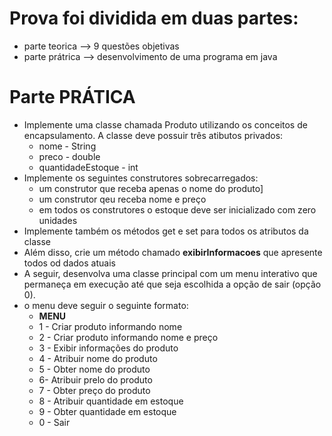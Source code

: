 # Prova foi dividida em duas partes:
* parte teorica --> 9 questões objetivas
* parte prátrica --> desenvolvimento de uma programa em java
# Parte PRÁTICA
* Implemente uma classe chamada Produto utilizando  os conceitos de encapsulamento. A classe deve possuir três atibutos privados:
  * nome - String
  * preco - double
  * quantidadeEstoque - int
* Implemente os seguintes construtores sobrecarregados:
  * um construtor que receba apenas o nome do produto]
  * um construtor qeu receba nome e preço
  * em todos os construtores o estoque deve ser inicializado com zero unidades
* Implemente também os métodos get e set para todos os atributos da classe
* Além disso, crie um método chamado **exibirInformacoes** que apresente todos od dados atuais
* A seguir, desenvolva uma classe principal com um menu interativo que permaneça em execução até que seja escolhida a opção de sair (opção 0).
* o menu deve seguir o seguinte formato:
   * **MENU**
   * 1 - Criar produto informando nome
   * 2 - Criar produto informando nome e preço
   * 3 - Exibir informações do produto
   * 4 - Atribuir nome do produto
   * 5 - Obter nome do produto
   * 6- Atribuir prelo do produto
   * 7 - Obter preço do produto
   * 8 - Atribuir quantidade em estoque
   * 9 - Obter quantidade em estoque
   * 0 - Sair
  
  
